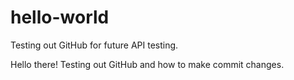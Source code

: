 # hello-world
Testing out GitHub for future API testing.

Hello there! Testing out GitHub and how to make commit changes.
